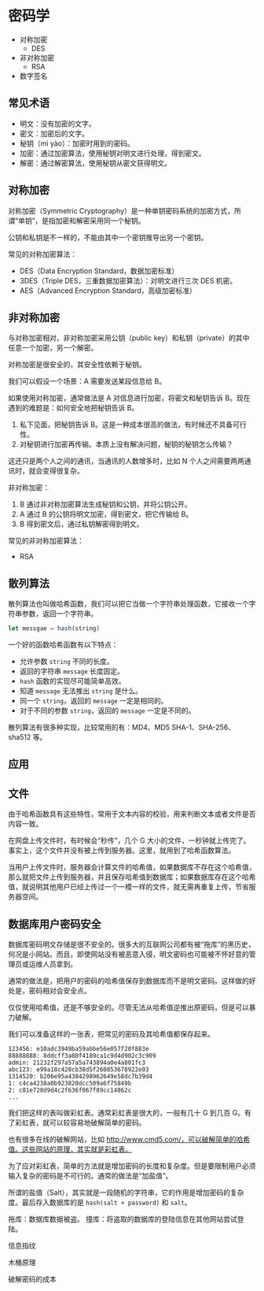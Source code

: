 # 密码学

* 对称加密
    * DES
* 非对称加密
    * RSA
* 数字签名
    

## 常见术语

* 明文：没有加密的文字。
* 密文：加密后的文字。
* 秘钥（mì yào）：加密时用到的密码。
* 加密：通过加密算法，使用秘钥对明文进行处理，得到密文。
* 解密：通过解密算法，使用秘钥从密文获得明文。

## 对称加密

对称加密（Symmetric Cryptography）是一种单钥密码系统的加密方式，所谓“单钥”，是指加密和解密采用同一个秘钥。

公钥和私钥是不一样的，不能由其中一个密钥推导出另一个密钥。

常见的对称加密算法：

* DES（Data Encryption Standard，数据加密标准）
* 3DES（Triple DES，三重数据加密算法）：对明文进行三次 DES 机密。
* AES（Advanced Encryption Standard，高级加密标准）

## 非对称加密

与对称加密相对，非对称加密采用公钥（public key）和私钥（private）的其中任意一个加密，另一个解密。

对称加密是很安全的，其安全性依赖于秘钥。

我们可以假设一个场景：A 需要发送某段信息给 B。

如果使用对称加密，通常做法是 A 对信息进行加密，将密文和秘钥告诉 B。现在遇到的难题是：如何安全地把秘钥告诉 B。

1. 私下见面，把秘钥告诉 B。这是一种成本很高的做法，有时候还不具备可行性。
2. 对秘钥进行加密再传输。本质上没有解决问题，秘钥的秘钥怎么传输？

这还只是两个人之间的通讯，当通讯的人数增多时，比如 N 个人之间需要两两通讯时，就会变得很复杂。

非对称加密：

1. B 通过非对称加密算法生成秘钥和公钥，并将公钥公开。
2. A 通过 B 的公钥将明文加密，得到密文，把它传输给 B。
3. B 得到密文后，通过私钥解密得到明文。

常见的非对称加密算法：

* RSA

## 散列算法

散列算法也叫做哈希函数，我们可以把它当做一个字符串处理函数，它接收一个字符串参数，返回一个字符串。

```javascript
let messgae = hash(string)
```

一个好的函数哈希函数有以下特点：

* 允许参数 `string` 不同的长度。
* 返回的字符串 `message` 长度固定。
* `hash` 函数的实现尽可能简单高效。
* 知道 `message` 无法推出 `string` 是什么。
* 同一个 `string`，返回的 `message` 一定是相同的。
* 对于不同的参数 `string`，返回的 `message` 一定是不同的。

散列算法有很多种实现，比较常用的有：MD4、MD5 SHA-1、SHA-256、sha512 等。

## 应用

## 文件

由于哈希函数具有这些特性，常用于文本内容的校验，用来判断文本或者文件是否内容一致。

在网盘上传文件时，有时候会“秒传”，几个 G 大小的文件，一秒钟就上传完了。事实上，这个文件并没有被上传到服务器。这里，就用到了哈希函数算法。

当用户上传文件时，服务器会计算文件的哈希值，如果数据库不存在这个哈希值，那么就把文件上传到服务器，并且保存哈希值到数据库；如果数据库存在这个哈希值，就说明其他用户已经上传过一个一模一样的文件，就无需再重复上传，节省服务器空间。

## 数据库用户密码安全

数据库密码明文存储是很不安全的。很多大的互联网公司都有被“拖库”的黑历史，何况是小网站。而且，即使网站没有被恶意入侵，明文密码也可能被不怀好意的管理员或运维人员拿到。

通常的做法是，把用户的密码的哈希值保存到数据库而不是明文密码。这样做的好处是，密码相对会安全点。

仅仅使用哈希值，还是不够安全的。尽管无法从哈希值逆推出原密码，但是可以暴力破解。

我们可以准备这样的一张表，把常见的密码及其哈希值都保存起来。

```text
123456: e10adc3949ba59abbe56e057f20f883e
88888888: 8ddcff3a80f4189ca1c9d4d902c3c909
admin: 21232f297a57a5a743894a0e4a801fc3
abc123: e99a18c428cb38d5f260853678922e03
1314520: b206e95a4384298962649e58dc7b39d4
1: c4ca4238a0b923820dcc509a6f75849b
2: c81e728d9d4c2f636f067f89cc14862c
...
```

我们把这样的表叫做彩虹表。通常彩虹表是很大的，一般有几十 G 到几百 G。有了彩虹表，就可以较容易地破解简单的密码。

也有很多在线的破解网站，比如 http://www.cmd5.com/，可以破解简单的哈希值。这些网站的原理，其实就是彩虹表。

为了应对彩虹表，简单的方法就是增加密码的长度和复杂度。但是要限制用户必须输入复杂的密码是不可行的。通常的做法是“加盐值”。

所谓的盐值（Salt），其实就是一段随机的字符串，它的作用是增加密码的复杂度。最后存入数据库的是 `hash(salt + password)` 和 `salt`。




拖库：数据库数据被盗。
撞库：将盗取的数据库的登陆信息在其他网站尝试登陆。


信息指纹
    
木桶原理


破解密码的成本